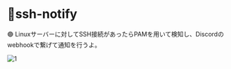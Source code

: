 # 🚨ssh-notify

🟣 Linuxサーバーに対してSSH接続があったらPAMを用いて検知し、Discordのwebhookで繋げて通知を行うよ。<br>

![1](https://github.com/gaimo-ch/ssh-notify/assets/116097299/6ec5a356-4008-4b99-a795-04c1547c8f93)